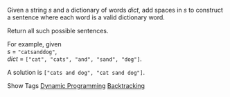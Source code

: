 Given a string _s_ and a dictionary of words _dict_, add spaces in _s_ to construct a sentence where each word is a valid dictionary word.

Return all such possible sentences.

For example, given  
_s_ = `"catsanddog"`,  
_dict_ = `["cat", "cats", "and", "sand", "dog"]`.

A solution is `["cats and dog", "cat sand dog"]`.

Show Tags
 [Dynamic Programming](/tag/dynamic-programming/) [Backtracking](/tag/backtracking/)
